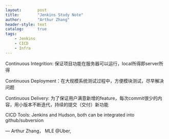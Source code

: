 ```yaml
---
layout:       post
title:        "Jenkins Study Note"
author:       "Arthur Zhang"
header-style: text
catalog:      true
tags:
    - Jenkins
    - CICD
    - Infra
---
```


Continuous Integrition: 保证项目功能在服务器可以运行，local所得即server所得

Continuous Deployment：在大规模系统测试过程中，方便模块测试，尽早解决问题

Continuous Delivery: 为了保证用户满意新增的feature，每次commit很少的内容，用小版本不断迭代，持续的提交（交付）新功能

CICD Tools: Jenkins and Hudson, both can be integrated into github/subversion

— Arthur Zhang， MLE @Uber, 
